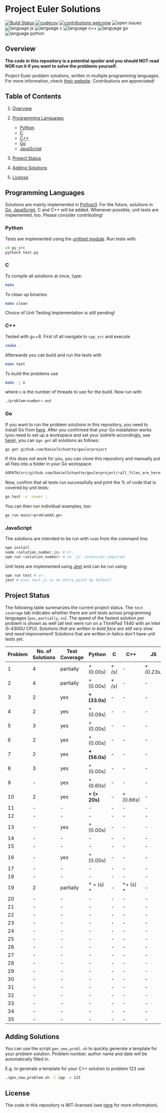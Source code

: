 # Project Euler Solutions

[![Build Status](https://travis-ci.org/PhilippSchuette/projecteuler.svg?branch=master)](https://travis-ci.org/PhilippSchuette/projecteuler) [![codecov](https://codecov.io/gh/PhilippSchuette/projecteuler/branch/master/graph/badge.svg)](https://codecov.io/gh/PhilippSchuette/projecteuler) [![contributions welcome](https://img.shields.io/badge/contributions-welcome-brightgreen.svg?style=flat)](https://github.com/dwyl/esta/issues) ![open issues](https://img.shields.io/github/issues/PhilippSchuette/projecteuler.svg?style=flat) ![language js](https://img.shields.io/badge/Language-JS-blue.svg) ![language c](https://img.shields.io/badge/Language-C-blue.svg) ![language c++](https://img.shields.io/badge/Language-C++-blue.svg) ![language go](https://img.shields.io/badge/Language-Go-blue.svg) ![language python](https://img.shields.io/badge/Language-Python-blue.svg)

## <a name="overview"></a> Overview

**The code in this repository is a potential spoiler and you should NOT read NOR run it if you want to solve the problems yourself.**

Project Euler problem solutions, written in multiple programming languages. For more information, check [their website](https://projecteuler.net/). Contributions are appreciated!

## <a name="toc"></a> Table of Contents

1. [Overview](#overview)

2. [Programming Languages](#langs)

    - [Python](#python)
    - [C](#c)
    - [C++](#cpp)
    - [Go](#go)
    - [JavaScript](#js)

3. [Project Status](#project-status)

4. [Adding Solutions](#adding-solutions)

5. [License](#license)

## <a name="langs"></a> Programming Languages

Solutions are mainly implemented in [Python3](https://www.python.org/). For the future, solutions in [Go](https://golang.org/), [JavaScript](https://www.javascript.com/), C and C++ will be added. Whenever possible, unit tests are implemented, too. Please consider contributing!

### <a name="python"></a> Python

Tests are implemented using the [unittest module](https://docs.python.org/3/library/unittest.html). Run tests with:

```bash
cd py_src
python3 test.py
```

### <a name="c"></a> C

To compile all solutions at once, type:

```bash
make
```

To clean up binaries:

```bash
make clean
```

Choice of Unit Testing Implementation is still pending!

### <a name="cpp"></a> C++

Tested with g++8. First of all navigate to `cpp_src` and execute

```bash
cmake .
```

Afterwards you can build and run the tests with

```bash
make test
```

To build the problems use

```bash
make -j n
```

where `n` is the number of threads to use for the build.
Now run with

```bash
./problem<number>.out
```

### <a name="go"></a> Go

If you want to run the problem solutions in this repository, you need to install Go from [here](https://golang.org/). After you confirmed that your Go installation works (you need to set up a workspace and set your `$GOPATH` accordingly, see [here](https://golang.org/doc/code.html)), you can `$go get` all solutions as follows:

```bash
go get github.com/DanielSchuette/geulerproject
```

If this does not work for you, you can clone this repository and manually put all files into a folder in your Go workspace:

```bash
GOPATH/src/github.com/DanielSchuette/geulerproject/<all_files_are_here>
```

Now, confirm that all tests run successfully and print the % of code that is covered by unit tests:

```bash
go test -v -cover .
```

You can then run individual examples, too:

```bash
go run main/<problemXX.go>
```

### <a name="js"></a> JavaScript

The solutions are intended to be run with `node` from the command line:

```bash
npm install
node <solution_number.js> # or:
npm run <solution_number> # no 'js' extension required
```

Unit tests are implemented using [Jest](https://jestjs.io/docs/en/getting-started.html) and can be run using:

```bash
npm run test # or:
jest # uses test.js as an entry point by default
```

## <a name="project-status"></a> Project Status

The following table summarizes the current project status. The `test coverage` tab indicates whether there are unit tests across programming languages (`yes`, `partially`, `no`). The speed of the fastest solution per problem is shown as well (all test were run on a ThinkPad T440 with an Intel i5-4300U CPU). *Solutions that are written in bold face are still very slow and need improvement*! Solutions that are written in italics don't have unit tests yet.

| Problem | No. of Solutions | Test Coverage |      Python |     C |       C++ |        JS |    Go |
| ------- | ---------------- | ------------- | ----------- |------ | --------- | --------- | ----- |
|       1 |                4 |     partially |  + (0.00s)  |*+ (s)*|      -    |*+ (0.23s)*| + (s) |
|       2 |                4 |     partially |  + (0.00s)  |*+ (s)*|      -    |    -      | + (s) |
|       3 |                2 |           yes |**+ (33.0s)**| -     |      -    |    -      | + (s) |
|       4 |                2 |           yes |  + (0.09s)  | -     |      -    |    -      | + (s) |
|       5 |                3 |           yes |  + (0.00s)  | -     |      -    |    -      | + (s) |
|       6 |                2 |           yes |  + (0.00s)  | -     |      -    |    -      | + (s) |
|       7 |                2 |           yes |**+ (56.0s)**| -     |      -    |    -      | + (s) |
|       8 |                3 |           yes |  + (0.00s)  | -     |      -    |    -      | + (s) |
|       9 |                - |           yes |  + (0.60s)  | -     |      -    |    -      | + (s) |
|      10 |                2 |           yes |**+ (> 20s)**| -     |*+ (0.66s)*|    -      | + (s) |
|      11 |                - |             - |     -       | -     |      -    |    -      |    -  |
|      12 |                - |             - |     -       | -     |      -    |    -      |    -  |
|      13 |                - |           yes |  + (0.00s)  | -     |      -    |    -      |    -  |
|      14 |                - |             - |     -       | -     |      -    |    -      |    -  |
|      15 |                - |             - |     -       | -     |      -    |    -      |    -  |
|      16 |                - |           yes |  + (0.00s)  | -     |      -    |    -      |    -  |
|      17 |                - |             - |     -       | -     |      -    |    -      |    -  |
|      18 |                - |             - |     -       | -     |      -    |    -      |    -  |
|      19 |                2 |     partially |* + (s)    * | -     |*+  (s)   *|    -      |    -  |
|      20 |                - |             - |     -       | -     |      -    |    -      |    -  |
|      21 |                - |             - |     -       | -     |      -    |    -      |    -  |
|      22 |                - |             - |     -       | -     |      -    |    -      |    -  |
|      23 |                - |             - |     -       | -     |      -    |    -      |    -  |
|      24 |                - |             - |     -       | -     |      -    |    -      |    -  |
|      25 |                - |             - |     -       | -     |      -    |    -      |    -  |
|      26 |                - |             - |     -       | -     |      -    |    -      |    -  |
|      27 |                - |             - |     -       | -     |      -    |    -      |    -  |
|      28 |                - |             - |     -       | -     |      -    |    -      |    -  |
|      29 |                - |             - |     -       | -     |      -    |    -      |    -  |
|      30 |                - |             - |     -       | -     |      -    |    -      |    -  |
|      31 |                - |             - |     -       | -     |      -    |    -      |    -  |
|      32 |                - |             - |     -       | -     |      -    |    -      |    -  |
|      33 |                - |             - |     -       | -     |      -    |    -      |    -  |
|      34 |                - |             - |     -       | -     |      -    |    -      |    -  |
|      35 |                - |             - |     -       | -     |      -    |    -      |    -  |

## <a name="adding-solutions"></a> Adding Solutions

You can use the script `gen_new_probl.sh` to quickly generate a template for your problem solution. Problem number, author name and date will be automatically filled in. 

E.g. to generate a template for your C++ solution to problem 123 use

```bash
./gen_new_problem.sh -l cpp -n 123
```

## <a name="license"></a> License

The code in this repository is MIT-licensed (see [here](./LICENSE.md) for more information).
